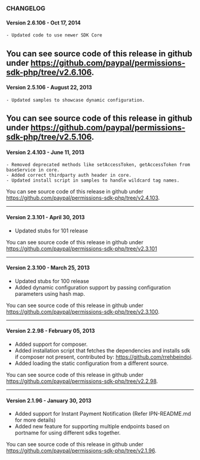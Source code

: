 ### CHANGELOG

#### Version 2.6.106 - Oct 17, 2014

    - Updated code to use newer SDK Core
You can see source code of this release in github under https://github.com/paypal/permissions-sdk-php/tree/v2.6.106.
--------------------------------------------------------------------------------------------------

#### Version 2.5.106 - August 22, 2013
 
	- Updated samples to showcase dynamic configuration.
	
You can see source code of this release in github under https://github.com/paypal/permissions-sdk-php/tree/v2.5.106.
--------------------------------------------------------------------------------------------------

#### Version 2.4.103 - June 11, 2013
 
	- Removed deprecated methods like setAccessToken, getAccessToken from baseService in core.
    - Added correct thirdparty auth header in core.
	- Updated install script in samples to handle wildcard tag names. 

	
You can see source code of this release in github under https://github.com/paypal/permissions-sdk-php/tree/v2.4.103.

--------------------------------------------------------------------------------------------------

#### Version 2.3.101 - April 30, 2013

   - Updated stubs for 101 release

You can see source code of this release in github under https://github.com/paypal/permissions-sdk-php/tree/v2.3.101

--------------------------------------------------------------------------------------------------

#### Version 2.3.100 - March 25, 2013
 
   - Updated stubs for 100 release
   - Added dynamic configuration support by passing configuration parameters using hash map.
	
You can see source code of this release in github under https://github.com/paypal/permissions-sdk-php/tree/v2.3.100.

--------------------------------------------------------------------------------------------------

#### Version 2.2.98 - February 05, 2013
 
   - Added support for composer.
   - Added installation script that fetches the dependencies and installs sdk if composer not present, contributed by: https://github.com/rrehbeindoi.
   - Added loading the static configuration from a different source.
	
You can see source code of this release in github under https://github.com/paypal/permissions-sdk-php/tree/v2.2.98.

--------------------------------------------------------------------------------------------------

#### Version 2.1.96 - January 30, 2013
 
   - Added support for Instant Payment Notification (Refer IPN-README.md for more details)
   - Added new feature for supporting multiple endpoints based on portname for using different sdks together.
	
You can see source code of this release in github under https://github.com/paypal/permissions-sdk-php/tree/v2.1.96.